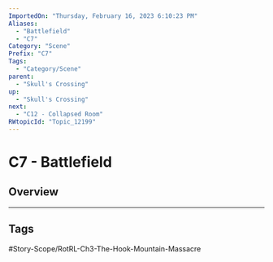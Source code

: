 ```yaml
---
ImportedOn: "Thursday, February 16, 2023 6:10:23 PM"
Aliases:
  - "Battlefield"
  - "C7"
Category: "Scene"
Prefix: "C7"
Tags:
  - "Category/Scene"
parent:
  - "Skull's Crossing"
up:
  - "Skull's Crossing"
next:
  - "C12 - Collapsed Room"
RWtopicId: "Topic_12199"
---
```

# C7 - Battlefield
## Overview

---
## Tags
#Story-Scope/RotRL-Ch3-The-Hook-Mountain-Massacre

